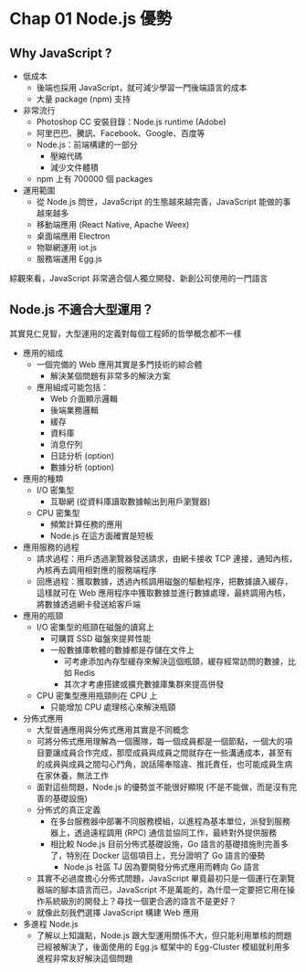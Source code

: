 # Chap 01 Node.js 優勢

## Why JavaScript ?

- 低成本
  - 後端也採用 JavaScript，就可減少學習一門後端語言的成本
  - 大量 package (npm) 支持
- 非常流行
  - Photoshop CC 安裝目錄：Node.js runtime (Adobe)
  - 阿里巴巴、騰訊、Facebook、Google、百度等
  - Node.js：前端構建的一部分
    - 壓縮代碼
    - 減少文件體積
  - npm 上有 700000 個 packages
- 運用範圍
  - 從 Node.js 問世，JavaScript 的生態越來越完善，JavaScript 能做的事越來越多
  - 移動端應用 (React Native, Apache Weex)
  - 桌面端應用 Electron
  - 物聯網運用 iot.js
  - 服務端運用 Egg.js

綜觀來看，JavaScript 非常適合個人獨立開發、新創公司使用的一門語言

## Node.js 不適合大型運用？

其實見仁見智，大型運用的定義對每個工程師的哲學概念都不一樣

- 應用的組成
  - 一個完備的 Web 應用其實是多門技術的綜合體
    - 解決某個問題有非常多的解決方案
  - 應用組成可能包括：
    - Web 介面顯示邏輯
    - 後端業務邏輯
    - 緩存
    - 資料庫
    - 消息佇列
    - 日誌分析 (option)
    - 數據分析 (option)
- 應用的種類
  - I/O 密集型
    - 互聯網 (從資料庫讀取數據輸出到用戶瀏覽器)
  - CPU 密集型
    - 頻繁計算任務的應用
    - Node.js 在這方面確實是短板
- 應用服務的過程
  - 請求過程：用戶透過瀏覽器發送請求，由網卡接收 TCP 連接，通知內核，內核再去調用相對應的服務端程序
  - 回應過程：獲取數據，透過內核調用磁盤的驅動程序，把數據讀入緩存，這樣就可在 Web 應用程序中獲取數據並進行數據處理，最終調用內核，將數據透過網卡發送給客戶端
- 應用的瓶頸
  - I/O 密集型的瓶頸在磁盤的讀寫上
    - 可購買 SSD 磁盤來提昇性能
    - 一般數據庫軟體的數據都是存儲在文件上
      - 可考慮添加內存型緩存來解決這個瓶頸，緩存經常訪問的數據，比如 Redis
      - 其次才考慮搭建或擴充數據庫集群來提高併發
  - CPU 密集型應用瓶頸則在 CPU 上
    - 只能增加 CPU 處理核心來解決瓶頸
- 分佈式應用
  - 大型普通應用與分佈式應用其實是不同概念
  - 可將分佈式應用理解為一個團隊，每一個成員都是一個節點，一個大的項目要讓成員合作完成，那麼成員與成員之間就存在一些溝通成本，甚至有的成員與成員之間勾心鬥角，說話陽奉陰違、推託責任，也可能成員生病在家休養，無法工作
  - 面對這些問題，Node.js 的優勢並不能很好顯現 (不是不能做，而是沒有完善的基礎設施)
  - 分佈式的真正定義
    - 在多台服務器中部署不同服務模組，以進程為基本單位，派發到服務器上，透過遠程調用 (RPC) 通信並協同工作，最終對外提供服務
    - 相比較 Node.js 目前分佈式基礎設施，Go 語言的基礎措施則完善多了，特別在 Docker 這個項目上，充分證明了 Go 語言的優勢
      - Node.js 社區 TJ 因為要開發分佈式應用而轉向 Go 語言
  - 其實不必過度擔心分佈式問題，JavaScript 畢竟最初只是一個運行在瀏覽器端的腳本語言而已，JavaScript 不是萬能的，為什麼一定要把它用在操作系統級別的開發上？尋找一個更合適的語言不是更好？
  - 就像此刻我們選擇 JavaScript 構建 Web 應用
- 多進程 Node.js
  - 了解以上知識點，Node.js 跟大型運用關係不大，但只能利用單核的問題已經被解決了，後面使用的 Egg.js 框架中的 Egg-Cluster 模組就利用多進程非常友好解決這個問題


